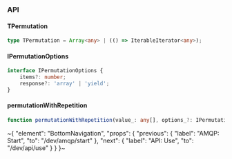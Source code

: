 

### API

#### TPermutation

```ts
type TPermutation = Array<any> | (() => IterableIterator<any>);
```

#### IPermutationOptions

```ts
interface IPermutationOptions {
    items?: number;
    response?: 'array' | 'yield';
}
```

#### permutationWithRepetition

```ts
function permutationWithRepetition(value_: any[], options_?: IPermutationOptions): TPermutation;
```

~{
  "element": "BottomNavigation",
  "props": {
    "previous": {
      "label": "AMQP: Start",
      "to": "/dev/amqp/start"
    },
    "next": {
      "label": "API: Use",
      "to": "/dev/api/use"
    }
  }
}~
